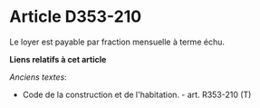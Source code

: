 # Article D353-210

Le loyer est payable par fraction mensuelle à terme échu.

**Liens relatifs à cet article**

_Anciens textes_:

  - Code de la construction et de l'habitation. - art. R353-210 (T)
